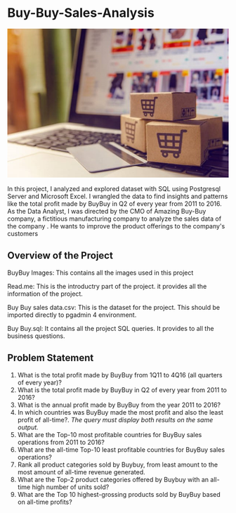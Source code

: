 # Buy-Buy-Sales-Analysis

![](E-commerce-article.jpg)

In this project, I analyzed and explored dataset with SQL using Postgresql Server and Microsoft Excel. I wrangled the data to find insights and patterns like the total profit made by BuyBuy in Q2 of every year from 2011 to 2016. As the Data Analyst, I was directed by the CMO of Amazing Buy-Buy company, a fictitious manufacturing company to analyze the sales data of the company . He wants to improve the product offerings to the company's customers

## Overview of the Project

BuyBuy Images: This contains all the images used in this project

Read.me: This is the introductry part of the project. it provides all the information of the project.

Buy Buy sales data.csv: This is the dataset for the project. This should be imported directly to pgadmin 4 environment.

Buy Buy.sql: It contains all the project SQL queries. It provides to all the business questions.

## Problem Statement

1. What is the total profit made by BuyBuy from 1Q11 to 4Q16 (all quarters of every year)?
2. What is the total profit made by BuyBuy in Q2 of every year from 2011 to 2016?
3. What is the annual profit made by BuyBuy from the year 2011 to 2016?
4. In which countries was BuyBuy made the most profit and also the least profit of all-time?. _The query must display both results on the same output._
5. What are the Top-10 most profitable countries for BuyBuy sales operations from 2011 to 2016?
6. What are the all-time Top-10 least profitable countries for BuyBuy sales operations?
7. Rank all product categories sold by Buybuy, from least amount to the most amount of all-time revenue generated.
8. What are the Top-2 product categories offered by Buybuy with an all-time high number of units sold?
9. What are the Top 10 highest-grossing products sold by BuyBuy based on all-time profits?
